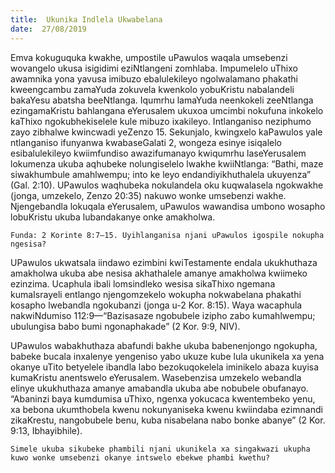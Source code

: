 ```yaml
---
title:  Ukunika Indlela Ukwabelana
date:  27/08/2019
---
```


Emva kokuguquka kwakhe, umpostile uPawulos waqala umsebenzi wovangelo ukusa isigidimi eziNtlangeni zomhlaba. Impumelelo uThixo awamnika yona yavusa imibuzo ebalulekileyo ngolwalamano phakathi kweengcambu zamaYuda zokuvela kwenkolo yobuKristu nabalandeli bakaYesu abatsha  beeNtlanga. Iqumrhu lamaYuda neenkokeli zeeNtlanga ezingamaKristu bahlangana eYerusalem ukuxoa umcimbi nokufuna inkokelo kaThixo ngokubhekiselele kule mibuzo ixakileyo. Intlanganiso neziphumo zayo zibhalwe kwincwadi yeZenzo 15.  Sekunjalo, kwingxelo kaPawulos yale ntlanganiso ifunyanwa kwabaseGalati 2, wongeza esinye isiqalelo esibalulekileyo kwiimfundiso awazifumanayo kwiqumrhu laseYerusalem lokumenza ukuba aqhubeke nolungiselelo lwakhe kwiiNtlanga: “Bathi, maze siwakhumbule amahlwempu; into ke leyo endandiyikhuthalela ukuyenza” (Gal. 2:10). UPawulos waqhubeka nokulandela oku kuqwalasela ngokwakhe (jonga, umzekelo, Zenzo 20:35) nakuwo wonke umsebenzi wakhe. Njengebandla lokuqala eYerusalem, uPawulos wawandisa umbono wosapho lobuKristu ukuba lubandakanye onke amakholwa.

`Funda: 2 Korinte 8:7–15. Uyihlanganisa njani uPawulos igospile nokupha ngesisa?`

UPawulos ukwatsala iindawo ezimbini kwiTestamente endala ukukhuthaza amakholwa ukuba abe nesisa akhathalele amanye amakholwa kwiimeko ezinzima. Ucaphula ibali lomsindleko wesisa sikaThixo ngemana kumaIsrayeli entlango njengomzekelo wokupha nokwabelana phakathi kosapho lwebandla ngokubanzi (jonga u-2 Kor. 8:15). Waya wacaphula nakwiNdumiso 112:9—“Bazisasaze ngobubele izipho zabo kumahlwempu; ubulungisa babo bumi ngonaphakade” (2 Kor. 9:9, NIV).

UPawulos wabakhuthaza abafundi bakhe ukuba babenenjongo ngokupha, babeke bucala inxalenye yengeniso yabo ukuze kube lula ukunikela xa yena okanye uTito betyelele ibandla labo bezokuqokelela iminikelo abaza kuyisa kumaKristu anentswelo eYerusalem. Wasebenzisa umzekelo webandla elinye ukukhuthaza amanye amabandla ukuba abe nobubele obufanayo. “Abaninzi baya kumdumisa uThixo, ngenxa yokucaca kwentembeko yenu, xa bebona ukumthobela kwenu nokunyaniseka kwenu kwiindaba ezimnandi zikaKrestu, nangobubele benu, kuba nisabelana nabo bonke abanye” (2 Kor. 9:13, Ibhayibhile).

`Simele ukuba sikubeke phambili njani ukunikela xa singakwazi ukupha kuwo wonke umsebenzi okanye intswelo ebekwe phambi kwethu?`